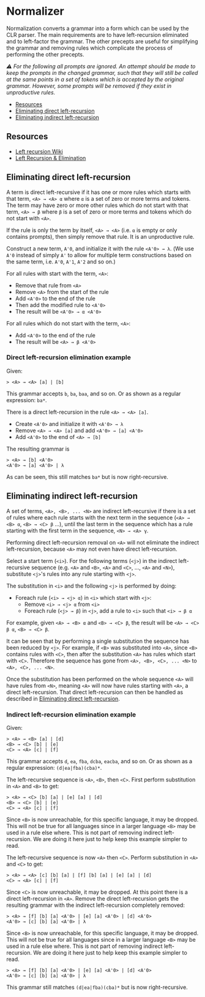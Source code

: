 ﻿# Normalizer

Normalization converts a grammar into a form which can be used by the CLR parser.
The main requirements are to have left-recursion eliminated and to left-factor the grammar.
The other precepts are useful for simplifying the grammar and removing rules which
complicate the process of performing the other precepts.

_:warning: For the following all prompts are ignored. An attempt should be made to
keep the prompts in the changed grammar,
such that they will still be called at the same points in a set of tokens which
is accepted by the original grammar.
However, some prompts will be removed if they exist in unproductive rules._

- [Resources](#resources)
- [Eliminating direct left-recursion](#eliminating-direct-left-recursion)
- [Eliminating indirect left-recursion](#eliminating-indirect-left-recursion)

## Resources

- [Left recursion Wiki](https://handwiki.org/wiki/Left_recursion)
- [Left Recursion & Elimination](https://www.gatevidyalay.com/left-recursion-left-recursion-elimination/)

## Eliminating direct left-recursion

A term is direct left-recursive if it has one or more rules which starts with that term,
`<A> → <A> α` where `α` is a set of zero or more terms and tokens.
The term may have zero or more other rules which do not start with that term,
`<A> → β` where `β` is a set of zero or more terms and tokens which do not start with `<A>`.

If the rule is only the term by itself, `<A> → <A>` (i.e. `α` is empty or only contains prompts),
then simply remove that rule. It is an unproductive rule.

Construct a new term, `A'0`, and initialize it with the rule `<A'0> → λ`.
(We use `A'0` instead of simply `A'` to allow for multiple term constructions
based on the same term, i.e. `A'0`, `A'1`, `A'2` and so on.)

For all rules with start with the term, `<A>`:

- Remove that rule from `<A>`
- Remove `<A>` from the start of the rule
- Add `<A'0>` to the end of the rule
- Then add the modified rule to `<A'0>`
- The result will be `<A'0> → α <A'0>`

For all rules which do not start with the term, `<A>`:

- Add `<A'0>` to the end of the rule
- The result will be `<A> → β <A'0>`

### Direct left-recursion elimination example

Given:

```plain
> <A> → <A> [a] | [b]
```

This grammar accepts `b`, `ba`, `baa`, and so on.
Or as shown as a regular expression: `ba*`.

There is a direct left-recursion in the rule `<A> → <A> [a]`.

- Create `<A'0>` and initialize it with `<A'0> → λ`
- Remove `<A> → <A> [a]` and add `<A'0> → [a] <A'0>`
- Add `<A'0>` to the end of `<A> → [b]`

The resulting grammar is

```plain
> <A> → [b] <A'0>
<A'0> → [a] <A'0> | λ
```

As can be seen, this still matches `ba*` but is now right-recursive.

## Eliminating indirect left-recursion

A set of terms, `<A>, <B>, ... <N>` are indirect left-recursive if there is a set of rules where
each rule starts with the next term in the sequence (`<A> → <B> α`, `<B> → <C> β` ...),
until the last term in the sequence which has a rule starting with the first term in the sequence,
`<N> → <A> γ`.

Performing direct left-recursion removal on `<A>` will not eliminate the indirect left-recursion,
because `<A>` may not even have direct left-recursion.

Select a start term (`<i>`). For the following terms (`<j>`) in the indirect left-recursive sequence
(e.g. `<A>` and `<B>`, `<A>` and `<C>`, ..., `<A>` and `<N>`),
substitute `<j>`'s rules into any rule starting with `<j>`.

The substitution in `<i>` and the following `<j>` is performed by doing:

- Foreach rule (`<i> → <j> α`) in `<i>` which start with `<j>`:
  - Remove `<i> → <j> α` from `<i>`
  - Foreach rule (`<j> → β`) in `<j>`, add a rule to `<i>` such that `<i> → β α`

For example, given `<A> → <B> α` and `<B> → <C> β`, the result will be `<A> → <C> β α`, `<B> → <C> β`.

It can be seen that by performing a single substitution the sequence has been reduced by `<j>`.
For example, if `<B>` was substituted into `<A>`, since `<B>` contains rules with `<C>`,
then after the substitution `<A>` has rules which start with `<C>`.
Therefore the sequence has gone from `<A>, <B>, <C>, ... <N>` to `<A>, <C>, ... <N>`.

Once the substitution has been performed on the whole sequence `<A>` will have rules from `<N>`,
meaning `<A>` will now have rules starting with `<A>`, a direct left-recursion.
That direct left-recursion can then be handled as described
in [Eliminating direct left-recursion](#eliminating-direct-left-recursion).

### Indirect left-recursion elimination example

Given:

```plain
> <A> → <B> [a] | [d]
<B> → <C> [b] | [e]
<C> → <A> [c] | [f]
```

This grammar accepts `d`, `ea`, `fba`, `dcba`, `eacba`, and so on.
Or as shown as a regular expression: `(d|ea|fba)(cba)*`.

The left-recursive sequence is `<A>`, `<B>`, then `<C>`.
First perform substitution in `<A>` and `<B>` to get:

```plain
> <A> → <C> [b] [a] | [e] [a] | [d]
<B> → <C> [b] | [e]
<C> → <A> [c] | [f]
```

Since `<B>` is now unreachable, for this specific language, it may be dropped.
This will not be true for all languages since in a larger language `<B>`
may be used in a rule else where. This is not part of removing indirect left-recursion.
We are doing it here just to help keep this example simpler to read.

The left-recursive sequence is now `<A>` then `<C>`.
Perform substitution in `<A>` and `<C>` to get:

```plain
> <A> → <A> [c] [b] [a] | [f] [b] [a] | [e] [a] | [d]
<C> → <A> [c] | [f]
```

Since `<C>` is now unreachable, it may be dropped.
At this point there is a direct left-recursion in `<A>`.
Remove the direct left-recursion gets the resulting grammar
with the indirect left-recursion completely removed:

```plain
> <A> → [f] [b] [a] <A'0> | [e] [a] <A'0> | [d] <A'0>
<A'0> → [c] [b] [a] <A'0> | λ
```

Since `<B>` is now unreachable, for this specific language, it may be dropped.
This will not be true for all languages since in a larger language `<B>`
may be used in a rule else where. This is not part of removing indirect left-recursion.
We are doing it here just to help keep this example simpler to read.

```plain
> <A> → [f] [b] [a] <A'0> | [e] [a] <A'0> | [d] <A'0>
<A'0> → [c] [b] [a] <A'0> | λ
```

This grammar still matches `(d|ea|fba)(cba)*` but is now right-recursive.
